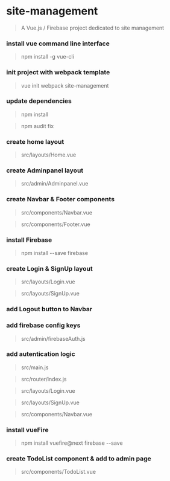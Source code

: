 # site-management

> A Vue.js / Firebase project dedicated to site management

### install vue command line interface

> npm install -g vue-cli

### init project with webpack template

> vue init webpack site-management

### update dependencies

> npm install

>  npm audit fix

### create home layout

> src/layouts/Home.vue

### create Adminpanel layout

> src/admin/Adminpanel.vue

### create Navbar & Footer components

> src/components/Navbar.vue

> src/components/Footer.vue

### install Firebase

> npm install --save firebase

### create Login & SignUp layout

> src/layouts/Login.vue

> src/layouts/SignUp.vue

### add Logout button to Navbar

### add firebase config keys

> src/admin/firebaseAuth.js

### add autentication logic

> src/main.js

> src/router/index.js

> src/layouts/Login.vue

> src/layouts/SignUp.vue

> src/components/Navbar.vue

### install vueFire

> npm install vuefire@next firebase --save

### create TodoList component & add to admin page

> src/components/TodoList.vue